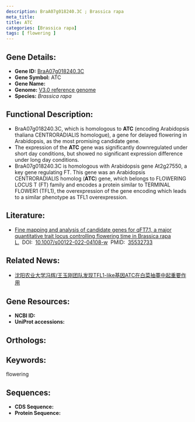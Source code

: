 ```yaml
---
description: BraA07g018240.3C ; Brassica rapa
meta_title:
title: ATC
categories: [Brassica rapa]
tags: [ flowering ]
---
```


## Gene Details:
- **Gene ID:**	[BraA07g018240.3C]()
- **Gene Symbol:** ATC
- **Gene Name:** 
- **Genome:** [V3.0 reference genome]()
- **Species:** *Brassica rapa*

## Functional Description:
   - BraA07g018240.3C, which is homologous to **ATC** (encoding Arabidopsis thaliana CENTRORADIALIS homologue), a gene for delayed flowering in Arabidopsis, as the most promising candidate gene.
   - The expression of the **ATC** gene was significantly downregulated under short day conditions, but showed no significant expression difference under long day conditions.
   - BraA07g018240.3C is homologous with Arabidopsis gene At2g27550, a key gene regulating FT. This gene was an Arabidopsis CENTRORADIALIS homolog (**ATC**) gene, which belongs to FLOWERING LOCUS T (FT) family and encodes a protein similar to TERMINAL FLOWER1 (TFL1), the overexpression of the gene encoding which leads to a similar phenotype as TFL1 overexpression.

## Literature:
   - [Fine mapping and analysis of candidate genes for qFT7.1, a major quantitative trait locus controlling flowering time in Brassica rapa L.]( https://link.springer.com/article/10.1007/s00122-022-04108-w)&nbsp;&nbsp;DOI:&nbsp;&nbsp;[10.1007/s00122-022-04108-w](https://link.springer.com/article/10.1007/s00122-022-04108-w)&nbsp;&nbsp;PMID:&nbsp;&nbsp;[35532733](https://pubmed.ncbi.nlm.nih.gov/35532733/)

## Related News:
   - [沈阳农业大学冯辉/王玉刚团队发现TFL1-like基因ATC在白菜抽薹中起重要作用](https://mp.weixin.qq.com/s?__biz=MzIyOTY2NDYyNQ==&mid=2247540447&idx=2&sn=08a53e1fc243002f1f2889a4e8b8e4aa&chksm=e8bd2cc1dfcaa5d7ec5dc7892d7e5548bc718f4b431815652e5aeb47cc070418c83265158de9&scene=27#wechat_redirect)

## Gene Resources:
- **NCBI ID:** [](https://www.ncbi.nlm.nih.gov/gene/?term=)
- **UniProt accessions:** [](https://www.uniprot.org/uniprotkb//entry)

## Orthologs:


## Keywords:
flowering

## Sequences:
- **CDS Sequence:**
- **Protein Sequence:**
